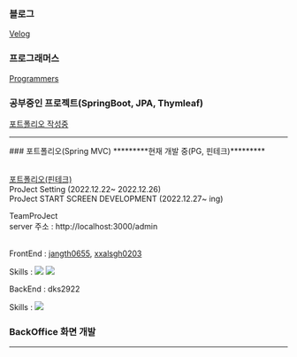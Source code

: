 ### 블로그
<a href="https://velog.io/@dks2922">Velog</a>

### 프로그래머스
<a href="https://career.programmers.co.kr/pr/dks2922_5156">Programmers</a>



### 공부중인 프로젝트(SpringBoot, JPA, Thymleaf)
<!-- <a href="https://github.com/dks2922/Studying">Stydy</a> -->
<a href="#">포트폴리오 작성중</a> 

<hr/>
### 포트폴리오(Spring MVC) *********현재 개발 중(PG, 핀테크)*********
<br/>
<br/>

<!--<a href="https://github.com/dks2922/bank">포트폴리오(Bank)</a>-->
<a href="https://github.com/Pin-Talk/PinTalk_Real">포트폴리오(핀테크)</a>
<br/>
ProJect Setting (2022.12.22~ 2022.12.26)
<br/>
ProJect START SCREEN DEVELOPMENT (2022.12.27~ ing)

TeamProJect 
<br/>
server 주소 : http://localhost:3000/admin
<br/>
<br/>


FrontEnd : <a href="https://github.com/jangth0655">jangth0655</a>, <a href="https://github.com/xxalsgh0203">xxalsgh0203</a>
<!-- <img src="https://user-images.githubusercontent.com/73531694/208562491-a31cd4bc-1162-466d-8b8a-873a21bb215a.png" />-->
Skills :  <img src="https://camo.githubusercontent.com/ce7b8d0d67dd7a9307a9ebf32e99bda70a67f3394b3e9ee059a3f26562963b23/68747470733a2f2f696d672e736869656c64732e696f2f62616467652f52656163742d3631444146423f7374796c653d666f722d7468652d6261646765266c6f676f3d5265616374266c6f676f436f6c6f723d7768697465" />
<img src="https://camo.githubusercontent.com/6eee8960dd83245160efd8607d771df07d2c54debe42352e8493b9ceffab7f95/68747470733a2f2f696d672e736869656c64732e696f2f62616467652f5461696c77696e642d3036423644343f7374796c653d666f722d7468652d6261646765266c6f676f3d5461696c77696e64435353266c6f676f436f6c6f723d7768697465" />
<br/>

BackEnd  : dks2922
<!--<img src="https://user-images.githubusercontent.com/73531694/208563271-ef6d9391-9306-4a08-b253-f8c2acd6836a.png" />-->
Skills : <img src="https://user-images.githubusercontent.com/73531694/208837442-5c2c3a50-5a9f-4283-89ea-9f2c516b189e.png" />

<H3>BackOffice 화면 개발</H3>
<hr/>

<!-- https://github.com/Pin-Talk/pintalk.git -->

<div align="center">
	<!--<img src="https://img.shields.io/badge/Java-007396?style=flat&logo=Java&logoColor=white" />-->
	<!--<img src="https://img.shields.io/badge/HTML5-E34F26?style=flat&logo=HTML5&logoColor=white" />-->
	<!--<img src="https://img.shields.io/badge/CSS3-1572B6?style=flat&logo=CSS3&logoColor=white" />-->
</div>
